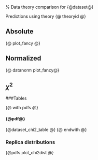 % Data theory comparison for {@dataset@}

Predictions using theory {@ theoryid @}

Absolute
---------

{@ plot_fancy @}

Normalized
----------

{@ datanorm plot_fancy@}

$\chi^2$
----

###Tables

{@ with pdfs @}
#### {@pdf@}
{@dataset_chi2_table @}
{@ endwith @}

### Replica distributions

{@pdfs plot_chi2dist @}


